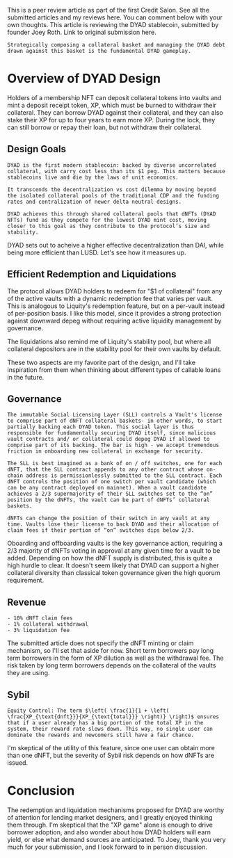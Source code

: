 This is a peer review article as part of the first Credit Salon. See all the submitted articles and my reviews here. You can comment below with your own thoughts. This article is reviewing the DYAD stablecoin, submitted by founder Joey Roth. Link to original submission here.

```
Strategically composing a collateral basket and managing the DYAD debt drawn against this basket is the fundamental DYAD gameplay. 
```

# Overview of DYAD Design

Holders of a membership NFT can deposit collateral tokens into vaults and mint a deposit receipt token, XP, which must be burned to withdraw their collateral. They can borrow DYAD against their collateral, and they can also stake their XP for up to four years to earn more XP. During the lock, they can still borrow or repay their loan, but not withdraw their collateral.

## Design Goals

```
DYAD is the first modern stablecoin: backed by diverse uncorrelated collateral, with carry cost less than its $1 peg. This matters because stablecoins live and die by the laws of unit economics. 

It transcends the decentralization vs cost dilemma by moving beyond the isolated collateral pools of the traditional CDP and the funding rates and centralization of newer delta neutral designs. 

DYAD achieves this through shared collateral pools that dNFTs (DYAD NFTs) fund as they compete for the lowest DYAD mint cost, moving closer to this goal as they contribute to the protocol’s size and stability.
```

DYAD sets out to acheive a higher effective decentralization than DAI, while being more efficient than LUSD. Let's see how it measures up.

## Efficient Redemption and Liquidations

The protocol allows DYAD holders to redeem for "$1 of collateral" from any of the active vaults with a dynamic redemption fee that varies per vault. This is analogous to Liquity's redemption feature, but on a per-vault instead of per-position basis. I like this model, since it provides a strong protection against downward depeg without requiring active liquidity management by governance.

The liquidations also remind me of Liquity's stability pool, but where all collateral depositors are in the stability pool for their own vaults by default.

These two aspects are my favorite part of the design, and I'll take inspiration from them when thinking about different types of callable loans in the future.

## Governance

```
The immutable Social Licensing Layer (SLL) controls a Vault's license to comprise part of dNFT collateral baskets- in other words, to start partially backing each DYAD token. This social layer is thus responsible for fundamentally securing DYAD itself, since malicious vault contracts and/ or collateral could depeg DYAD if allowed to comprise part of its backing. The bar is high - we accept tremendous friction in onboarding new collateral in exchange for security. 

The SLL is best imagined as a bank of on / off switches, one for each dNFT, that the SLL contract appends to any other contract whose on-chain address is permissionlessly submitted to the SLL contract. Each dNFT controls the position of one switch per vault candidate (which can be any contract deployed on mainnet). When a vault candidate achieves a 2/3 supermajority of their SLL switches set to the “on” position by the dNFTs, the vault can be part of dNFTs’ collateral baskets.

dNFTs can change the position of their switch in any vault at any time. Vaults lose their license to back DYAD and their allocation of claim fees if their portion of “on” switches dips below 2/3.
```

Oboarding and offboarding vaults is the key governance action, requiring a 2/3 majority of dNFTs voting in approval at any given time for a vault to be added. Depending on how the dNFT supply is distributed, this is quite a high hurdle to clear. It doesn't seem likely that DYAD can support a higher collateral diversity than classical token governance given the high quorum requirement.

## Revenue

```
- 10% dNFT claim fees
- 1% collateral withdrawal
- 3% liquidation fee
```
The submitted article does not specify the dNFT minting or claim mechanism, so I'll set that aside for now. Short term borrowers pay long term borrowers in the form of XP dilution as well as the withdrawal fee. The risk taken by long term borrowers depends on the collateral of the vaults they are using.

## Sybil

```
Equity Control: The term $\left( \frac{1}{1 + \left( \frac{XP_{\text{dnft}}}{XP_{\text{total}}} \right)} \right)$ ensures that if a user already has a big portion of the total XP in the system, their reward rate slows down. This way, no single user can dominate the rewards and newcomers still have a fair chance.
```

I'm skeptical of the utility of this feature, since one user can obtain more than one dNFT, but the severity of Sybil risk depends on how dNFTs are issued.

# Conclusion

The redemption and liquidation mechanisms proposed for DYAD are worthy of attention for lending market designers, and I greatly enjoyed thinking them through. I'm skeptical that the "XP game" alone is enough to drive borrower adoption, and also wonder about how DYAD holders will earn yield, or else what demand sources are anticipated. To Joey, thank you very much for your submission, and I look forward to in person discussion.

<script src="https://utteranc.es/client.js"
        repo="OneTrueKirk/onetruekirk.github.io"
        issue-term="pathname"
        label="comment"
        theme="github-light"
        crossorigin="anonymous"
        async>
</script>